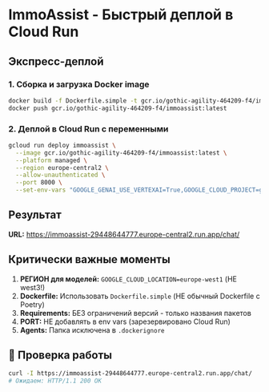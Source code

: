 # ImmoAssist - Быстрый деплой в Cloud Run

## Экспресс-деплой

### 1. Сборка и загрузка Docker image

```bash
docker build -f Dockerfile.simple -t gcr.io/gothic-agility-464209-f4/immoassist:latest .
docker push gcr.io/gothic-agility-464209-f4/immoassist:latest
```

### 2. Деплой в Cloud Run с переменными

```bash
gcloud run deploy immoassist \
  --image gcr.io/gothic-agility-464209-f4/immoassist:latest \
  --platform managed \
  --region europe-central2 \
  --allow-unauthenticated \
  --port 8000 \
  --set-env-vars "GOOGLE_GENAI_USE_VERTEXAI=True,GOOGLE_CLOUD_PROJECT=gothic-agility-464209-f4,GOOGLE_CLOUD_LOCATION=europe-west1,MODEL_NAME=gemini-2.5-flash,SPECIALIST_MODEL=gemini-2.5-flash,CHAT_MODEL=gemini-2.5-flash,RAG_CORPUS=projects/gothic-agility-464209-f4/locations/europe-west3/ragCorpora/2305843009213693952,PRESENTATION_RAG_CORPUS=projects/gothic-agility-464209-f4/locations/europe-west3/ragCorpora/3379951520341557248,LEGAL_RAG_CORPUS=projects/gothic-agility-464209-f4/locations/europe-west3/ragCorpora/6917529027641081856,ELEVENLABS_API_KEY=sk_4b3175a717b5a47c53d65abdfd3cf64ce1f7b27d56d15094,ENABLE_VOICE_SYNTHESIS=true"
```

## Результат

**URL:** https://immoassist-29448644777.europe-central2.run.app/chat/

## Критически важные моменты

1. **РЕГИОН для моделей:** `GOOGLE_CLOUD_LOCATION=europe-west1` (НЕ west3!)
2. **Dockerfile:** Использовать `Dockerfile.simple` (НЕ обычный Dockerfile с Poetry)
3. **Requirements:** БЕЗ ограничений версий - только названия пакетов
4. **PORT:** НЕ добавлять в env vars (зарезервировано Cloud Run)
5. **Agents:** Папка исключена в `.dockerignore`

## 🔄 Проверка работы

```bash
curl -I https://immoassist-29448644777.europe-central2.run.app/chat/
# Ожидаем: HTTP/1.1 200 OK
```
